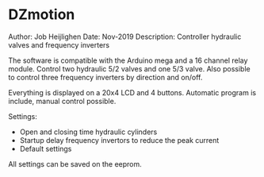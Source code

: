 # DZmotion

Author: Job Heijlighen
Date: Nov-2019
Description: Controller hydraulic valves and frequency inverters

The software is compatible with the Arduino mega and a 16 channel relay module. 
Control two hydraulic 5/2 valves and one 5/3 valve. Also possible to control three frequency inverters by direction and on/off. 


Everything is displayed on a 20x4 LCD and 4 buttons. Automatic program is include, manual control possible. 

Settings:
-	Open and closing time hydraulic cylinders 
-	Startup delay frequency invertors to reduce the peak current
-	Default settings 

All settings can be saved on the eeprom.
